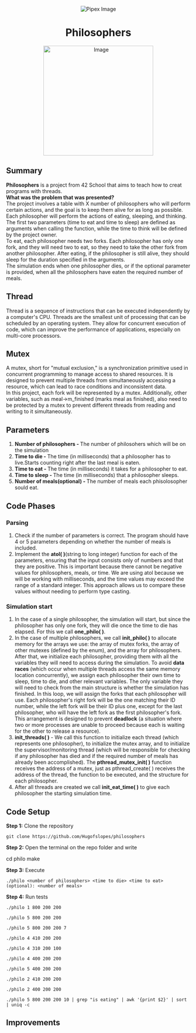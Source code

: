 <html>
    <p align="center">
        <img src="https://www.42porto.com/wp-content/uploads/2024/08/42-Porto-Horizontal.png" alt="Pipex Image" />
    </p>
    <h1 align="center">Philosophers</h1>
    <p align="center">
        <img src="https://github.com/user-attachments/assets/4363c36a-9ff3-4e40-b9b5-ea31b6db625b" width="300" alt="Image" />
    </p>
</html>

## Summary
<html>
    <p>
        <b>Philosophers</b> is a project from 42 School that aims to teach how to creat programs with threads.<br>
		<b>What was the problem that was presented?</b><br>
		The project involves a table with X number of philosophers who will perform certain actions, and the goal is to keep them alive for as long as possible. Each philosopher will perform the actions of eating, sleeping, and thinking. The first two parameters (time to eat and time to sleep) are defined as arguments when calling the function, while the time to think will be defined by the project owner.<br>
		To eat, each philosopher needs two forks. Each philosopher has only one fork, and they will need two to eat, so they need to take the other fork from another philosopher. After eating, if the philosopher is still alive, they should sleep for the duration specified in the arguments.<br>
		The simulation ends when one philosopher dies, or if the optional parameter <number of meals> is provided, when all the philosophers have eaten the required number of meals.
	</p>
</html>

## Thread
<html>
    <p>Thread is a sequence of instructions that can be executed independently by a computer's CPU. Threads are the smallest unit of processing that can be scheduled by an operating system. They allow for concurrent execution of code, which can improve the performance of applications, especially on multi-core processors.
	</p>
</html>

## Mutex
<html>
    <p>A mutex, short for "mutual exclusion," is a synchronization primitive used in concurrent programming to manage access to shared resources. It is designed to prevent multiple threads from simultaneously accessing a resource, which can lead to race conditions and inconsistent data.<br>
	In this project, each fork will be represented by a mutex. Additionally, other variables, such as meal->m_finished (marks meal as finished), also need to be protected by a mutex to prevent different threads from reading and writing to it simultaneously.
	</p>
</html>

## Parameters
<html>
    <ol>
        <li><b>Number of philosophers - </b>The number of philosohers which will be on the simulation</li>
		<li><b>Time to die - </b>The time (in milliseconds) that a philosopher has to live.Starts counting right after the last meal is eaten.</li>
		<li><b>Time to eat - </b>The time (in milliseconds) it takes for a philosopher to eat.</li>
		<li><b>Time to sleep - </b>The time (in milliseconds) that a philosopher sleeps.</li>
		<li><b>Number of meals(optional) - </b>The number of meals each phisolosopher sould eat.</li>
	 </ol>
</html>

## Code Phases
### Parsing
<html>
    <ol>
		<li> Check if the number of parameters is correct. The program should have 4 or 5 parameters depending on whether the number of meals is included.</li>
		<li> Implement the <b>atol( )</b>(string to long integer) function for each of the parameters, ensuring that the input consists only of numbers and that they are positive. This is important because there cannot be negative values for philosophers, meals, or time. We are using atol because we will be working with milliseconds, and the time values may exceed the range of a standard integer. This approach allows us to compare these values without needing to perform type casting.</li>
	</ol>
</html>

### Simulation start
<html>
    <ol>
		<li>In the case of a single philosopher, the simulation will start, but since the philosopher has only one fork, they will die once the time to die has elapsed. For this we call <b>one_philo( )</b>.</li>
		<li>In the case of multiple philosophers, we call <b>init_philo( )</b> to allocate memory for the arrays we use: the array of mutex forks, the array of other mutexes (defined by the enum), and the array for philosophers. After that, we initialize each philosopher, providing them with all the variables they will need to access during the simulation. To avoid <b>data races</b> (which occur when multiple threads access the same memory location concurrently), we assign each philosopher their own time to sleep, time to die, and other relevant variables. The only variable they will need to check from the main structure is whether the simulation has finished. In this loop, we will assign the forks that each philosopher will use. Each philosopher's right fork will be the one matching their ID number, while the left fork will be their ID plus one, except for the last philosopher, who will have the left fork as the first philosopher's fork. This arrangement is designed to prevent <b>deadlock</b> (a situation where two or more processes are unable to proceed because each is waiting for the other to release a resource).
		</li>
		<li><b>init_threads( )</b> - We call this function to initialize each thread (which represents one philosopher), to initialize the mutex array, and to initialize the supervisor/monitoring thread (which will be responsible for checking if any philosopher has died and if the required number of meals has already been accomplished). The <b>pthread_mutex_init( )</b> function receives the address of a mutex, just as pthread_create( )</b> receives the address of the thread, the function to be executed, and the structure for each philosopher.
		</li>
		<li> After all threads are created we call <b>init_eat_time( )</b> to give each philosopher the starting simulation time.
	</ol>
</html>

## Code Setup
<html>
    <p>    
    <b>Step 1:</b> Clone the repository
    </p>
</html>
 
    git clone https://github.com/Hugofslopes/philosophers

<html>
    <p>
    <b>Step 2:</b> Open the terminal on the repo folder and write
    </p>
</html>

   cd philo 
   make

<html>
    <p>
    <b>Step 3:</b> Execute
    </p>
</html>

    ./philo <number of philosophers> <time to die> <time to eat> (optional): <number of meals>

<html>
    <p>
    <b>Step 4:</b> Run tests<br>
	</p>
</html>

	./philo 1 800 200 200

	./philo 5 800 200 200

    ./philo 5 800 200 200 7

	./philo 4 410 200 200

	./philo 4 310 200 100

	./philo 4 400 200 200

	./philo 5 400 200 200

	./philo 2 410 200 200

	./philo 2 400 200 200

	./philo 5 800 200 200 10 | grep "is eating" | awk '{print $2}' | sort | uniq -c
## Improvements